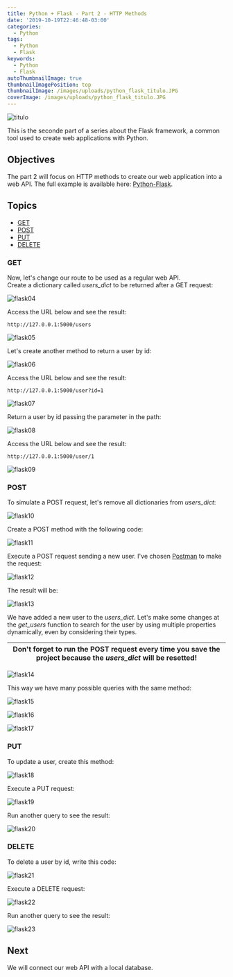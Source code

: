 ```yaml
---
title: Python + Flask - Part 2 - HTTP Methods
date: '2019-10-19T22:46:48-03:00'
categories:
  - Python
tags:
  - Python
  - Flask
keywords:
  - Python
  - Flask
autoThumbnailImage: true
thumbnailImagePosition: top
thumbnailImage: /images/uploads/python_flask_titulo.JPG
coverImage: /images/uploads/python_flask_titulo.JPG
---
```

![titulo](/images/uploads/python_flask_titulo.JPG)

This is the seconde part of a series about the Flask framework, a common tool used to create web applications with Python.  

## Objectives

The part 2 will focus on HTTP methods to create our web application into a web API. The full example is available here: [Python-Flask](https://github.com/lucianopereira86/Python-Flask).

## Topics

- [GET](#get)
- [POST](#post)
- [PUT](#put)
- [DELETE](#delete)

### GET

Now, let's change our route to be used as a regular web API.  
Create a dictionary called _users_dict_ to be returned after a GET request:

![flask04](/images/uploads/python_flask_flask04.JPG)

Access the URL below and see the result:

```
http://127.0.0.1:5000/users
```

![flask05](/images/uploads/python_flask_flask05.JPG)

Let's create another method to return a user by id:

![flask06](/images/uploads/python_flask_flask06.JPG)

Access the URL below and see the result:

```
http://127.0.0.1:5000/user?id=1
```

![flask07](/images/uploads/python_flask_flask07.JPG)

Return a user by id passing the parameter in the path:

![flask08](/images/uploads/python_flask_flask08.JPG)

Access the URL below and see the result:

```
http://127.0.0.1:5000/user/1
```

![flask09](/images/uploads/python_flask_flask09.JPG)

### POST

To simulate a POST request, let's remove all dictionaries from _users_dict_:

![flask10](/images/uploads/python_flask_flask10.JPG)

Create a POST method with the following code:

![flask11](/images/uploads/python_flask_flask11.JPG)

Execute a POST request sending a new user. I've chosen [Postman](https://www.getpostman.com/) to make the request:

![flask12](/images/uploads/python_flask_flask12.JPG)

The result will be:

![flask13](/images/uploads/python_flask_flask13.JPG)

We have added a new user to the _users_dict_. Let's make some changes at the _get_users_ function to search for the user by using multiple properties dynamically, even by considering their types.

| Don't forget to run the POST request every time you save the project because the _users_dict_ will be resetted! |
| --------------------------------------------------------------------------------------------------------------- |


![flask14](/images/uploads/python_flask_flask14.JPG)

This way we have many possible queries with the same method:

![flask15](/images/uploads/python_flask_flask15.JPG)

![flask16](/images/uploads/python_flask_flask16.JPG)

![flask17](/images/uploads/python_flask_flask17.JPG)

### PUT

To update a user, create this method:

![flask18](/images/uploads/python_flask_flask18.JPG)

Execute a PUT request:

![flask19](/images/uploads/python_flask_flask19.JPG)

Run another query to see the result:

![flask20](/images/uploads/python_flask_flask20.JPG)

### DELETE

To delete a user by id, write this code:

![flask21](/images/uploads/python_flask_flask21.JPG)

Execute a DELETE request:

![flask22](/images/uploads/python_flask_flask22.JPG)

Run another query to see the result:

![flask23](/images/uploads/python_flask_flask23.JPG)

## Next

We will connect our web API with a local database.
